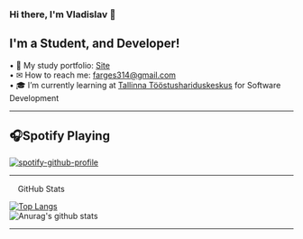 ### Hi there, I'm Vladislav 👋




<h2>I'm a Student, and Developer!</h2>
• 💼 My study portfolio: <a href="vladnr.wordpress.com">Site</a>
<br>
• ✉ How to reach me: <a href="mailto:farges314@gmail.com">farges314@gmail.com</a>
<br>
• 🎓 I’m currently learning at <a href="https://www.tthk.ee">Tallinna Tööstushariduskeskus</a> for Software Development

<hr></hr>

<h2>🎧Spotify Playing</h2>

[![spotify-github-profile](https://spotify-github-profile.vercel.app/api/view?uid=7i9zckkms3dez7ql3dxod5ysi&cover_image=false)](https://spotify-github-profile.vercel.app/api/view?uid=7i9zckkms3dez7ql3dxod5ysi&redirect=true)



<hr></hr>

<img src="https://cdn.jsdelivr.net/npm/simple-icons@v3/icons/github.svg" width=15>GitHub Stats

[![Top Langs](https://github-readme-stats.vercel.app/api/top-langs/?username=JamesEst&layout=Demo&theme=algolia)](https://github.com/JamesEst/github-readme-stats)
<br>
![Anurag's github stats](https://github-readme-stats.vercel.app/api?username=JamesEst&show_icons=true&theme=algolia)



<hr></hr>
